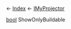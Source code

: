 ← [Index](Api-Index) ← [IMyProjector](Sandbox.ModAPI.Ingame.IMyProjector)

[bool](System.Boolean) ShowOnlyBuildable

